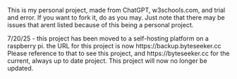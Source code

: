 <html>
<p>This is my personal project, made from ChatGPT, w3schools.com, and trial and error.
    If you want to fork it, do as you may.
    Just note that there may be issues that arent listed because of 
    this being a personal project.</p>

<p>7/20/25 - this project has been moved to a self-hosting platform on a raspberry pi.
the URL for this project is now https://backup.byteseeker.cc
Please reference to that to see this project, and https://byteseeker.cc for the current, always up
to date project. This project will now no longer be updated.</p>
</html>